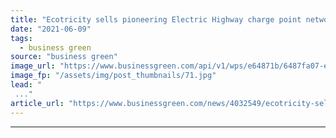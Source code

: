 ```yaml
---
title: "Ecotricity sells pioneering Electric Highway charge point network to Gridserve"
date: "2021-06-09"
tags: 
  - business green
source: "business green"
image_url: "https://www.businessgreen.com/api/v1/wps/e64871b/6487fa07-e803-473e-aa1d-6c814436fb3f/10/Dale-Vince-Ecotricity-185x114.jpg"
image_fp: "/assets/img/post_thumbnails/71.jpg"
lead: "
 ..."
article_url: "https://www.businessgreen.com/news/4032549/ecotricity-sells-pioneering-electric-highway-charge-point-network-gridserve"
---
```


---
